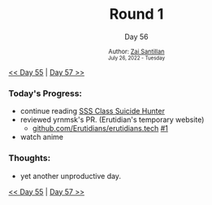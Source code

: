 <div align="center">
  <h1>Round 1</h1>
  <p>Day 56</p>
  <sub>
    Author: <a href="https://github.com/plskz" target="_blank">Zai Santillan</a>
    <br>
    <small>July 26, 2022 - Tuesday</small>
  </sub>
</div>

[<< Day 55](day055.md) | [Day 57 >>](day057.md)

### Today's Progress:

- continue reading [SSS Class Suicide Hunter](https://toonily.com/webtoon/sss-class-suicide-hunter)
- reviewed yrnmsk's PR. (Erutidian's temporary website)
  - [github.com/Erutidians/erutidians.tech](https://github.com/Erutidians/erutidians.tech) [#1](https://github.com/Erutidians/erutidians.tech/pull/1)
- watch anime

### Thoughts:

- yet another unproductive day.

[<< Day 55](day055.md) | [Day 57 >>](day057.md)
